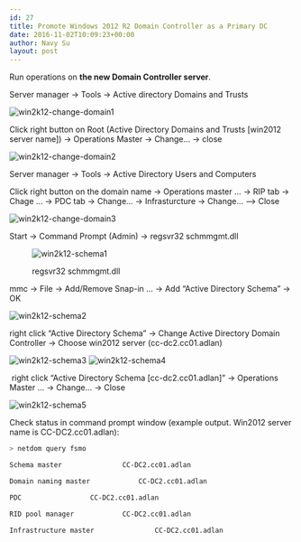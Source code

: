 ```yaml
---
id: 27
title: Promote Windows 2012 R2 Domain Controller as a Primary DC
date: 2016-11-02T10:09:23+00:00
author: Navy Su
layout: post
---
```

Run operations on **the new Domain Controller server**.

<span style="font-weight: 400;">Server manager → Tools → Active directory Domains and Trusts</span>

<img class="alignnone size-full wp-image-37" src="https://i2.wp.com/navysu.x10host.com/wp-content/uploads/2016/11/win2k12-change-domain1.png?fit=840%2C580" alt="win2k12-change-domain1" srcset="https://i2.wp.com/navysu.x10host.com/wp-content/uploads/2016/11/win2k12-change-domain1.png?w=1019 1019w, https://i2.wp.com/navysu.x10host.com/wp-content/uploads/2016/11/win2k12-change-domain1.png?resize=300%2C207 300w, https://i2.wp.com/navysu.x10host.com/wp-content/uploads/2016/11/win2k12-change-domain1.png?resize=768%2C531 768w" sizes="(max-width: 709px) 85vw, (max-width: 909px) 67vw, (max-width: 1362px) 62vw, 840px" data-recalc-dims="1" />

Click right button on Root (Active Directory Domains and Trusts [win2012 server name]) → Operations Master → Change… → close

<img class="alignnone size-full wp-image-38" src="https://i2.wp.com/navysu.x10host.com/wp-content/uploads/2016/11/win2k12-change-domain2.png?fit=840%2C570" alt="win2k12-change-domain2" srcset="https://i2.wp.com/navysu.x10host.com/wp-content/uploads/2016/11/win2k12-change-domain2.png?w=872 872w, https://i2.wp.com/navysu.x10host.com/wp-content/uploads/2016/11/win2k12-change-domain2.png?resize=300%2C204 300w, https://i2.wp.com/navysu.x10host.com/wp-content/uploads/2016/11/win2k12-change-domain2.png?resize=768%2C521 768w" sizes="(max-width: 709px) 85vw, (max-width: 909px) 67vw, (max-width: 1362px) 62vw, 840px" data-recalc-dims="1" />

<span style="font-weight: 400;">Server manager → Tools → Active Directory Users and Computers</span>

<span style="font-weight: 400;">Click right button on the domain name → Operations master … → RIP tab → Chage … → PDC tab → Change… → Infrasturcture → Change… &#8212;> Close</span>

<img class="alignnone size-full wp-image-39" src="https://i0.wp.com/navysu.x10host.com/wp-content/uploads/2016/11/win2k12-change-domain3.png?fit=762%2C529" alt="win2k12-change-domain3" srcset="https://i0.wp.com/navysu.x10host.com/wp-content/uploads/2016/11/win2k12-change-domain3.png?w=762 762w, https://i0.wp.com/navysu.x10host.com/wp-content/uploads/2016/11/win2k12-change-domain3.png?resize=300%2C208 300w" sizes="(max-width: 709px) 85vw, (max-width: 909px) 67vw, (max-width: 984px) 61vw, (max-width: 1362px) 45vw, 600px" data-recalc-dims="1" />

<span style="font-weight: 400;">Start → Command Prompt (Admin) → regsvr32 schmmgmt.dll</span><figure id="attachment_31" style="width: 670px" class="wp-caption alignnone">

<img class="wp-image-31 size-full" src="https://i1.wp.com/navysu.x10host.com/wp-content/uploads/2016/11/win2k12-schema1.png?fit=670%2C334" alt="win2k12-schema1" srcset="https://i1.wp.com/navysu.x10host.com/wp-content/uploads/2016/11/win2k12-schema1.png?w=670 670w, https://i1.wp.com/navysu.x10host.com/wp-content/uploads/2016/11/win2k12-schema1.png?resize=300%2C150 300w" sizes="(max-width: 709px) 85vw, (max-width: 909px) 67vw, (max-width: 984px) 61vw, (max-width: 1362px) 45vw, 600px" data-recalc-dims="1" /><figcaption class="wp-caption-text">regsvr32 schmmgmt.dll</figcaption></figure> 

<span style="font-weight: 400;">mmc → File → Add/Remove Snap-in … → Add “Active Dir</span><span style="font-weight: 400;">ectory Schema” → OK</span>

<img class="alignnone size-full wp-image-33" src="https://i2.wp.com/navysu.x10host.com/wp-content/uploads/2016/11/win2k12-schema2.png?fit=760%2C517" alt="win2k12-schema2" srcset="https://i2.wp.com/navysu.x10host.com/wp-content/uploads/2016/11/win2k12-schema2.png?w=760 760w, https://i2.wp.com/navysu.x10host.com/wp-content/uploads/2016/11/win2k12-schema2.png?resize=300%2C204 300w" sizes="(max-width: 709px) 85vw, (max-width: 909px) 67vw, (max-width: 984px) 61vw, (max-width: 1362px) 45vw, 600px" data-recalc-dims="1" />

<span style="font-weight: 400;">right click “Active Directory Schema” → Change Active Directory Domain Controller → Choose win2012 server (cc-dc2.cc01.adlan)</span>

<img class="alignnone size-full wp-image-34" src="https://i1.wp.com/navysu.x10host.com/wp-content/uploads/2016/11/win2k12-schema3.png?fit=758%2C371" alt="win2k12-schema3" srcset="https://i1.wp.com/navysu.x10host.com/wp-content/uploads/2016/11/win2k12-schema3.png?w=758 758w, https://i1.wp.com/navysu.x10host.com/wp-content/uploads/2016/11/win2k12-schema3.png?resize=300%2C147 300w" sizes="(max-width: 709px) 85vw, (max-width: 909px) 67vw, (max-width: 984px) 61vw, (max-width: 1362px) 45vw, 600px" data-recalc-dims="1" />

<img class="alignnone size-full wp-image-35" src="https://i2.wp.com/navysu.x10host.com/wp-content/uploads/2016/11/win2k12-schema4.png?fit=632%2C430" alt="win2k12-schema4" srcset="https://i2.wp.com/navysu.x10host.com/wp-content/uploads/2016/11/win2k12-schema4.png?w=632 632w, https://i2.wp.com/navysu.x10host.com/wp-content/uploads/2016/11/win2k12-schema4.png?resize=300%2C204 300w" sizes="(max-width: 709px) 85vw, (max-width: 909px) 67vw, (max-width: 984px) 61vw, (max-width: 1362px) 45vw, 600px" data-recalc-dims="1" />

<span style="font-weight: 400;"> right click “Active Directory Schema [cc-dc2.cc01.adlan]” → Operations Master … → Change… → Close</span>

<img class="alignnone size-full wp-image-36" src="https://i0.wp.com/navysu.x10host.com/wp-content/uploads/2016/11/win2k12-schema5.png?fit=360%2C270" alt="win2k12-schema5" srcset="https://i0.wp.com/navysu.x10host.com/wp-content/uploads/2016/11/win2k12-schema5.png?w=360 360w, https://i0.wp.com/navysu.x10host.com/wp-content/uploads/2016/11/win2k12-schema5.png?resize=300%2C225 300w" sizes="(max-width: 360px) 85vw, 360px" data-recalc-dims="1" />

<span style="font-weight: 400;">Check status in command prompt window (example output. Win2012 server name is CC-DC2.cc01.adlan):</span>

```bash
> netdom query fsmo

Schema master				CC-DC2.cc01.adlan

Domain naming master			CC-DC2.cc01.adlan

PDC					CC-DC2.cc01.adlan

RID pool manager			CC-DC2.cc01.adlan

Infrastructure master		        CC-DC2.cc01.adlan
```

